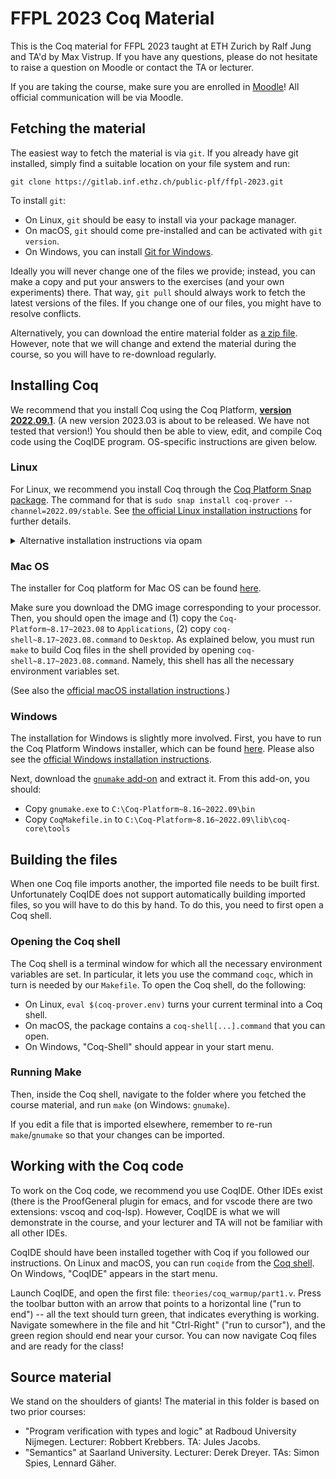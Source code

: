 # FFPL 2023 Coq Material

This is the Coq material for FFPL 2023 taught at ETH Zurich by Ralf Jung and TA'd by Max Vistrup.
If you have any questions, please do not hesitate to raise a question on Moodle or contact the TA or lecturer.

If you are taking the course, make sure you are enrolled in [Moodle](https://moodle-app2.let.ethz.ch/course/view.php?id=20846)!
All official communication will be via Moodle.

## Fetching the material

The easiest way to fetch the material is via `git`.
If you already have git installed, simply find a suitable location on your file system and run:
```
git clone https://gitlab.inf.ethz.ch/public-plf/ffpl-2023.git
```

To install `git`:
- On Linux, `git` should be easy to install via your package manager.
- On macOS, `git` should come pre-installed and can be activated with `git version`.
- On Windows, you can install [Git for Windows](https://gitforwindows.org/).

Ideally you will never change one of the files we provide;
instead, you can make a copy and put your answers to the exercises (and your own experiments) there.
That way, `git pull` should always work to fetch the latest versions of the files.
If you change one of our files, you might have to resolve conflicts.

Alternatively, you can download the entire material folder as [a zip file][zip].
However, note that we will change and extend the material during the course, so you will have to re-download regularly.

[zip]: https://gitlab.inf.ethz.ch/public-plf/ffpl-2023/-/archive/master/ffpl-2023-master.zip

## Installing Coq

We recommend that you install Coq using the Coq Platform, [**version 2022.09.1**](https://github.com/coq/platform/releases/tag/2022.09.1).
(A new version 2023.03 is about to be released. We have not tested that version!)
You should then be able to view, edit, and compile Coq code using the CoqIDE program.
OS-specific instructions are given below.

### Linux

For Linux, we recommend you install Coq through the [Coq Platform Snap package](https://snapcraft.io/coq-prover).
The command for that is `sudo snap install coq-prover --channel=2022.09/stable`.
See [the official Linux installation instructions](https://github.com/coq/platform/blob/2022.09.1/doc/README_Linux.md) for further details.

<details><summary>Alternative installation instructions via opam</summary>

Alternatively, you can install Coq and the required dependencies through `opam`.
However, we will only be able to provide help if you follow the recommended instructions and use the Snap package.

But if you really want to not use Snap, then you can install opam (via your package manager or the [official release](https://opam.ocaml.org/doc/Install.html)), and then run the following commands in this folder:
```
opam repo add coq-released https://coq.inria.fr/opam/released
make builddep
opam install coqide
```

</details>

### Mac OS

The installer for Coq platform for Mac OS can be found [here](https://github.com/coq/platform/releases/tag/2022.09.1).

Make sure you download the DMG image corresponding to your processor. Then, you should open the image and
(1) copy the `Coq-Platform~8.17~2023.08` to `Applications`,
(2) copy `coq-shell~8.17~2023.08.command` to `Desktop`.
As explained below, you must run `make` to build Coq files in the shell provided by opening `coq-shell~8.17~2023.08.command`.
Namely, this shell has all the necessary environment variables set.

(See also the [official macOS installation instructions](https://github.com/coq/platform/blob/2022.09.1/doc/README_macOS.md).)

### Windows

The installation for Windows is slightly more involved.
First, you have to run the Coq Platform Windows installer, which can be found [here](https://github.com/coq/platform/releases/tag/2022.09.1).
Please also see the [official Windows installation instructions](https://github.com/coq/platform/blob/2022.09.1/doc/README_Windows.md).

Next, download the [`gnumake` add-on](https://github.com/coq/platform/releases/download/2022.09.1/AddOn_gnumake_win64.zip) and extract it.
From this add-on, you should:

- Copy `gnumake.exe` to `C:\Coq-Platform~8.16~2022.09\bin`
- Copy `CoqMakefile.in` to `C:\Coq-Platform~8.16~2022.09\lib\coq-core\tools`

## Building the files

When one Coq file imports another, the imported file needs to be built first.
Unfortunately CoqIDE does not support automatically building imported files, so you will have to do this by hand.
To do this, you need to first open a Coq shell.

### Opening the Coq shell
[coq-shell]: #opening-the-coq-shell

The Coq shell is a terminal window for which all the necessary environment variables are set.
In particular, it lets you use the command `coqc`, which in turn is needed by our `Makefile`.
To open the Coq shell, do the following:

- On Linux, `eval $(coq-prover.env)` turns your current terminal into a Coq shell.
- On macOS, the package contains a `coq-shell[...].command` that you can open.
- On Windows, "Coq-Shell" should appear in your start menu.

### Running Make

Then, inside the Coq shell, navigate to the folder where you fetched the course material, and run `make` (on Windows: `gnumake`).

If you edit a file that is imported elsewhere, remember to re-run `make`/`gnumake` so that your changes can be imported.

## Working with the Coq code

To work on the Coq code, we recommend you use CoqIDE.
Other IDEs exist (there is the ProofGeneral plugin for emacs, and for vscode there are two extensions: vscoq and coq-lsp).
However, CoqIDE is what we will demonstrate in the course, and your lecturer and TA will not be familiar with all other IDEs.

CoqIDE should have been installed together with Coq if you followed our instructions.
On Linux and macOS, you can run `coqide` from the [Coq shell][coq-shell].
On Windows, "CoqIDE" appears in the start menu.

Launch CoqIDE, and open the first file: `theories/coq_warmup/part1.v`.
Press the toolbar button with an arrow that points to a horizontal line ("run to end") -- all the text should turn green, that indicates everything is working.
Navigate somewhere in the file and hit "Ctrl-Right" ("run to cursor"), and the green region should end near your cursor.
You can now navigate Coq files and are ready for the class!

## Source material

We stand on the shoulders of giants!
The material in this folder is based on two prior courses:
- "Program verification with types and logic" at Radboud University Nijmegen.
  Lecturer: Robbert Krebbers. TA: Jules Jacobs.
- "Semantics" at Saarland University.
  Lecturer: Derek Dreyer. TAs: Simon Spies, Lennard Gäher.
